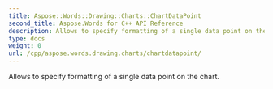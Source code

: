 ```yaml
---
title: Aspose::Words::Drawing::Charts::ChartDataPoint
second_title: Aspose.Words for C++ API Reference
description: Allows to specify formatting of a single data point on the chart. 
type: docs
weight: 0
url: /cpp/aspose.words.drawing.charts/chartdatapoint/
---
```


Allows to specify formatting of a single data point on the chart. 

